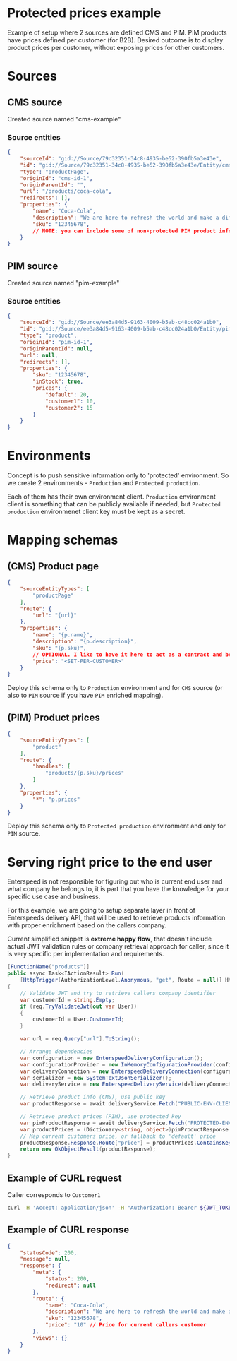 # Protected prices example

Example of setup where 2 sources are defined CMS and PIM. PIM products have prices defined per customer (for B2B). Desired outcome is to display product prices per customer, without exposing prices for other customers.

# Sources
## CMS source
Created source named "cms-example"

### Source entities

```json
{
	"sourceId": "gid://Source/79c32351-34c8-4935-be52-390fb5a3e43e",
	"id": "gid://Source/79c32351-34c8-4935-be52-390fb5a3e43e/Entity/cms-id-1",
	"type": "productPage",
	"originId": "cms-id-1",
	"originParentId": "",
	"url": "/products/coca-cola",
	"redirects": [],
	"properties": {
		"name": "Coca-Cola",
		"description": "We are here to refresh the world and make a difference. Learn more about the Coca-Cola Company, our brands, and how we strive to do business the right way.",
		"sku": "12345678",
        // NOTE: you can include some of non-protected PIM product information too!
	}
}
```

## PIM source
Created source named "pim-example"

### Source entities
```json
{
	"sourceId": "gid://Source/ee3a84d5-9163-4009-b5ab-c48cc024a1b0",
	"id": "gid://Source/ee3a84d5-9163-4009-b5ab-c48cc024a1b0/Entity/pim-id-1",
	"type": "product",
	"originId": "pim-id-1",
	"originParentId": null,
	"url": null,
	"redirects": [],
	"properties": {
		"sku": "12345678",
		"inStock": true,
		"prices": {
			"default": 20,
			"customer1": 10,
			"customer2": 15
		}
	}
}
```

# Environments

Concept is to push sensitive information only to 'protected' environment. So we create 2 environments - `Production` and `Protected production`.

Each of them has their own environment client. `Production` environment client is something that can be publicly available if needed, but `Protected production` environmenet client key must be kept as a secret.

# Mapping schemas

## (CMS) Product page
```json
{
	"sourceEntityTypes": [
		"productPage"
	],
	"route": {
		"url": "{url}"
	},
	"properties": {
		"name": "{p.name}",
		"description": "{p.description}",
		"sku": "{p.sku}",
        // OPTIONAL. I like to have it here to act as a contract and being visible to all parties.
		"price": "<SET-PER-CUSTOMER>"
	}
}
```

Deploy this schema only to `Production` environment and for `CMS` source (or also to `PIM` source if you have `PIM` enriched mapping).

## (PIM) Product prices
```json
{
	"sourceEntityTypes": [
		"product"
	],
	"route": {
		"handles": [
			"products/{p.sku}/prices"
		]
	},
	"properties": {
        "*": "p.prices"
	}
}
```

Deploy this schema only to `Protected production` environment and only for `PIM` source.

# Serving right price to the end user

Enterspeed is not responsible for figuring out who is current end user and what company he belongs to, it is part that you have the knowledge for your specific use case and business.

For this example, we are going to setup separate layer in front of Enterspeeds delivery API, that will be used to retrieve products information with proper enrichment based on the callers company.

Current simplified snippet is **extreme happy flow**, that doesn't include actual JWT validation rules or company retrieval approach for caller, since it is very specific per implementation and requirements.

```csharp
[FunctionName("products")]
public async Task<IActionResult> Run(
    [HttpTrigger(AuthorizationLevel.Anonymous, "get", Route = null)] HttpRequest req)
{
    // Validate JWT and try to retrieve callers company identifier
    var customerId = string.Empty;
    if (req.TryValidateJwt(out var User))
    {
        customerId = User.CustomerId;
    }

    var url = req.Query["url"].ToString();

    // Arrange dependencies
    var configuration = new EnterspeedDeliveryConfiguration();
    var configurationProvider = new InMemoryConfigurationProvider(configuration);
    var deliveryConnection = new EnterspeedDeliveryConnection(configurationProvider);
    var serializer = new SystemTextJsonSerializer();
    var deliveryService = new EnterspeedDeliveryService(deliveryConnection, configurationProvider, serializer);

    // Retrieve product info (CMS), use public key
    var productResponse = await deliveryService.Fetch("PUBLIC-ENV-CLIENT-KEY", (b) => b.WithUrl(url));

    // Retrieve product prices (PIM), use protected key
    var pimProductResponse = await deliveryService.Fetch("PROTECTED-ENV-CLIENT-KEY", (b) => b.WithHandle($"products/{productResponse.Response.Route["sku"]}/prices"));
    var productPrices = (Dictionary<string, object>)pimProductResponse.Response.Views["productPrices"];
    // Map current customers price, or fallback to 'default' price
    productResponse.Response.Route["price"] = productPrices.ContainsKey(customerId) ? productPrices[customerId] : productPrices["default"];
    return new OkObjectResult(productResponse);
}
```

## Example of CURL request
Caller corresponds to `Customer1`
```bash
curl -H 'Accept: application/json' -H "Authorization: Bearer ${JWT_TOKEN}" https://{custom-layer-hostname}/api/products?url=/products/coca-cola
```

## Example of CURL response
```json
{
    "statusCode": 200,
    "message": null,
    "response": {
        "meta": {
            "status": 200,
            "redirect": null
        },
        "route": {
            "name": "Coca-Cola",
            "description": "We are here to refresh the world and make a difference. Learn more about the Coca-Cola Company, our brands, and how we strive to do business the right way.",
            "sku": "12345678",
            "price": "10" // Price for current callers customer
        },
        "views": {}
    }
}
```